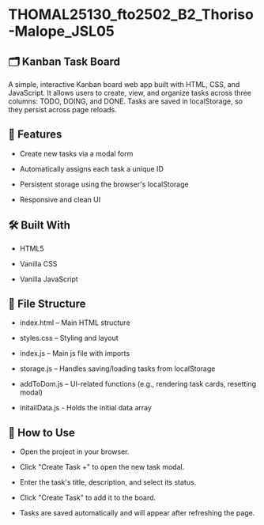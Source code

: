 # THOMAL25130_fto2502_B2_Thoriso-Malope_JSL05

## 🗂️ Kanban Task Board

A simple, interactive Kanban board web app built with HTML, CSS, and JavaScript. It allows users to create, view, and organize tasks across three columns: TODO, DOING, and DONE. Tasks are saved in localStorage, so they persist across page reloads.

## 🚀 Features

- Create new tasks via a modal form

- Automatically assigns each task a unique ID

- Persistent storage using the browser's localStorage

- Responsive and clean UI

## 🛠️ Built With

- HTML5

- Vanilla CSS

- Vanilla JavaScript


## 📁 File Structure

- index.html – Main HTML structure

- styles.css – Styling and layout

- index.js – Main js file with imports

- storage.js – Handles saving/loading tasks from localStorage

- addToDom.js – UI-related functions (e.g., rendering task cards, resetting modal)

- initailData.js - Holds the initial data array

## 📌 How to Use

- Open the project in your browser.

- Click "Create Task +" to open the new task modal.

- Enter the task's title, description, and select its status.

- Click "Create Task" to add it to the board.

- Tasks are saved automatically and will appear after refreshing the page.
